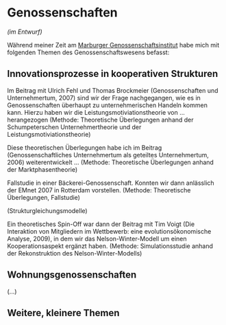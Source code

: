 # Genossenschaften

*(im Entwurf)* 

Während meiner Zeit
am [Marburger Genossenschaftsinstitut](http://www.ifg-marburg.de) habe
mich mit folgenden Themen des Genossenschaftswesens befasst:

## Innovationsprozesse in kooperativen Strukturen

Im Beitrag mit Ulrich Fehl und Thomas Brockmeier (Genossenschaften und
Unternehmertum, 2007) sind wir der Frage nachgegangen, wie es in
Genossenschaften überhaupt zu unternehmerischen Handeln kommen
kann. Hierzu haben wir die Leistungsmotiviationstheorie von
... herangezogen (Methode: Theoretische Überlegungen anhand der
Schumpeterschen Unternehmertheorie und der
Leistungsmotiviationstheorie)

Diese theoretischen Überlegungen habe ich im Beitrag
(Genossenschaftliches Unternehmertum als geteiltes Unternehmertum,
2006) weiterentwickelt ... (Methode: Theoretische Überlegungen anhand
der Marktphasentheorie)

Fallstudie in einer Bäckerei-Genossenschaft. Konnten wir dann
anlässlich der EMnet 2007 in Rotterdam vorstellen. (Methode:
Theoretische Überlegungen, Fallstudie)

(Strukturgleichungsmodelle) 

Ein theoretisches Spin-Off war dann der Beitrag mit Tim Voigt (Die
Interaktion von Mitgliedern im Wettbewerb: eine evolutionsökonomische
Analyse, 2009), in dem wir das Nelson-Winter-Modell um einen
Kooperationsaspekt ergänzt haben. (Methode: Simulationsstudie anhand
der Rekonstruktion des Nelson-Winter-Modells)



## Wohnungsgenossenschaften

(...)

## Weitere, kleinere Themen

